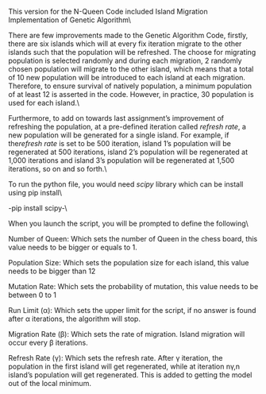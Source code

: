 This version for the N-Queen Code included Island Migration Implementation of Genetic Algorithm\\

There are few improvements made to the Genetic Algorithm Code, firstly, there are six islands which will at every fix iteration migrate to the other islands such that the population will be refreshed. The choose for migrating population is selected randomly and during each migration, 2 randomly chosen population will migrate to the other island, which means that a total of 10 new population will be introduced to each island at each migration. Therefore, to ensure survival of natively population, a minimum population of at least 12 is asserted in the code. However, in practice, 30 population is used for each island.\\

Furthermore, to add on towards last assignment’s improvement of refreshing the population, at a pre-defined iteration called *refresh rate*, a new population will be generated for a single island. For example, if the*refresh rate* is set to be 500 iteration, island 1’s population will be regenerated at 500 iterations, island 2’s population will be regenerated at 1,000 iterations and island 3’s population will be regenerated at 1,500 iterations, so on and so forth.\\

To run the python file, you would need *scipy* library which can be install using pip install\\

-pip install scipy-\\

When you launch the script, you will be prompted to define the following\\

Number of Queen: Which sets the number of Queen in the chess board, this value needs to be bigger or equals to 1.

Population Size:  Which sets the population size for each island, this value needs to be bigger than 12

Mutation Rate: Which sets the probability of mutation, this value needs to be between 0 to 1

Run Limit (α): Which sets the upper limit for the script, if no answer is found after α iterations, the algorithm will stop.

Migration Rate (β): Which sets the rate of migration. Island migration will occur every β iterations.

Refresh Rate (γ): Which sets the refresh rate. After γ iteration, the population in the first island will get regenerated, while at iteration nγ,n island’s population will get regenerated. This is added to getting the model out of the local minimum.

